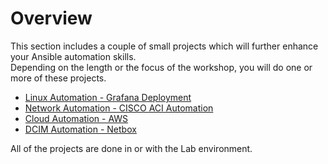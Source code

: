 # Overview

This section includes a couple of small projects which will further enhance your Ansible automation skills.  
Depending on the length or the focus of the workshop, you will do one or more of these projects.

* [Linux Automation - Grafana Deployment](grafana-project.md)
* [Network Automation - CISCO ACI Automation](apic-project.md)
* [Cloud Automation - AWS](aws-project.md)
* [DCIM Automation - Netbox](netbox-project.md)

All of the projects are done in or with the Lab environment.
